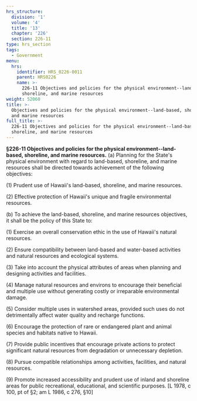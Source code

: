 ```yaml
---
hrs_structure:
  division: '1'
  volume: '4'
  title: '13'
  chapter: '226'
  section: 226-11
type: hrs_section
tags:
  - Government
menu:
  hrs:
    identifier: HRS_0226-0011
    parent: HRS0226
    name: >-
      226-11 Objectives and policies for the physical environment--land-based,
      shoreline, and marine resources
weight: 52060
title: >-
  Objectives and policies for the physical environment--land-based, shoreline,
  and marine resources
full_title: >-
  226-11 Objectives and policies for the physical environment--land-based,
  shoreline, and marine resources
---
```

**§226-11 Objectives and policies for the physical environment--land-based, shoreline, and marine resources.** (a) Planning for the State's physical environment with regard to land-based, shoreline, and marine resources shall be directed towards achievement of the following objectives:

(1) Prudent use of Hawaii's land-based, shoreline, and marine resources.

(2) Effective protection of Hawaii's unique and fragile environmental resources.

(b) To achieve the land-based, shoreline, and marine resources objectives, it shall be the policy of this State to:

(1) Exercise an overall conservation ethic in the use of Hawaii's natural resources.

(2) Ensure compatibility between land-based and water-based activities and natural resources and ecological systems.

(3) Take into account the physical attributes of areas when planning and designing activities and facilities.

(4) Manage natural resources and environs to encourage their beneficial and multiple use without generating costly or irreparable environmental damage.

(5) Consider multiple uses in watershed areas, provided such uses do not detrimentally affect water quality and recharge functions.

(6) Encourage the protection of rare or endangered plant and animal species and habitats native to Hawaii.

(7) Provide public incentives that encourage private actions to protect significant natural resources from degradation or unnecessary depletion.

(8) Pursue compatible relationships among activities, facilities, and natural resources.

(9) Promote increased accessibility and prudent use of inland and shoreline areas for public recreational, educational, and scientific purposes. [L 1978, c 100, pt of §2; am L 1986, c 276, §10]